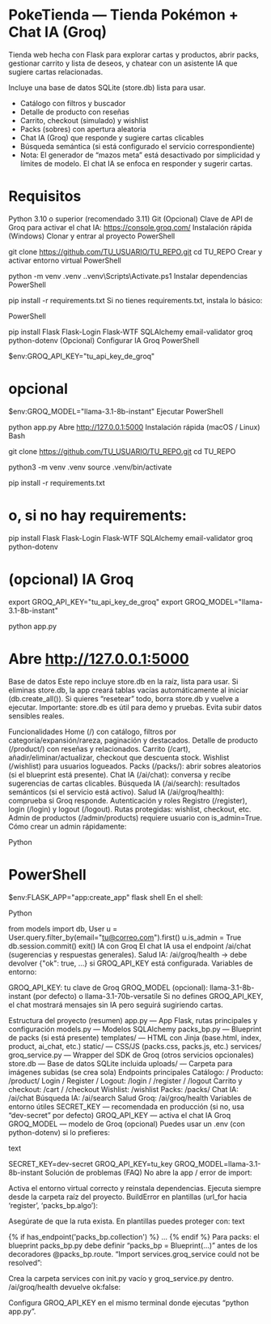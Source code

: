 # PokeTienda — Tienda Pokémon + Chat IA (Groq)
Tienda web hecha con Flask para explorar cartas y productos, abrir packs, gestionar carrito y lista de deseos, y chatear con un asistente IA que sugiere cartas relacionadas.

Incluye una base de datos SQLite (store.db) lista para usar.

* Catálogo con filtros y buscador
* Detalle de producto con reseñas
* Carrito, checkout (simulado) y wishlist
* Packs (sobres) con apertura aleatoria
* Chat IA (Groq) que responde y sugiere cartas clicables
* Búsqueda semántica (si está configurado el servicio correspondiente)
* Nota: El generador de “mazos meta” está desactivado por simplicidad y límites de modelo. El chat IA se enfoca en responder y sugerir cartas.

# Requisitos
Python 3.10 o superior (recomendado 3.11)
Git
(Opcional) Clave de API de Groq para activar el chat IA: https://console.groq.com/
Instalación rápida (Windows)
Clonar y entrar al proyecto
PowerShell

git clone https://github.com/TU_USUARIO/TU_REPO.git
cd TU_REPO
Crear y activar entorno virtual
PowerShell

python -m venv .venv
.\.venv\Scripts\Activate.ps1
Instalar dependencias
PowerShell

pip install -r requirements.txt
Si no tienes requirements.txt, instala lo básico:

PowerShell

pip install Flask Flask-Login Flask-WTF SQLAlchemy email-validator groq python-dotenv
(Opcional) Configurar IA Groq
PowerShell

$env:GROQ_API_KEY="tu_api_key_de_groq"
# opcional
$env:GROQ_MODEL="llama-3.1-8b-instant"
Ejecutar
PowerShell

python app.py
Abre http://127.0.0.1:5000
Instalación rápida (macOS / Linux)
Bash

git clone https://github.com/TU_USUARIO/TU_REPO.git
cd TU_REPO

python3 -m venv .venv
source .venv/bin/activate

pip install -r requirements.txt
# o, si no hay requirements:
pip install Flask Flask-Login Flask-WTF SQLAlchemy email-validator groq python-dotenv

# (opcional) IA Groq
export GROQ_API_KEY="tu_api_key_de_groq"
export GROQ_MODEL="llama-3.1-8b-instant"

python app.py
# Abre http://127.0.0.1:5000
Base de datos
Este repo incluye store.db en la raíz, lista para usar.
Si eliminas store.db, la app creará tablas vacías automáticamente al iniciar (db.create_all()).
Si quieres “resetear” todo, borra store.db y vuelve a ejecutar.
Importante: store.db es útil para demo y pruebas. Evita subir datos sensibles reales.

Funcionalidades
Home (/) con catálogo, filtros por categoría/expansión/rareza, paginación y destacados.
Detalle de producto (/product/<id>) con reseñas y relacionados.
Carrito (/cart), añadir/eliminar/actualizar, checkout que descuenta stock.
Wishlist (/wishlist) para usuarios logueados.
Packs (/packs/): abrir sobres aleatorios (si el blueprint está presente).
Chat IA (/ai/chat): conversa y recibe sugerencias de cartas clicables.
Búsqueda IA (/ai/search): resultados semánticos (si el servicio está activo).
Salud IA (/ai/groq/health): comprueba si Groq responde.
Autenticación y roles
Registro (/register), login (/login) y logout (/logout).
Rutas protegidas: wishlist, checkout, etc.
Admin de productos (/admin/products) requiere usuario con is_admin=True.
Cómo crear un admin rápidamente:

Python

# PowerShell
$env:FLASK_APP="app:create_app"
flask shell
En el shell:

Python

from models import db, User
u = User.query.filter_by(email="tu@correo.com").first()
u.is_admin = True
db.session.commit()
exit()
IA con Groq
El chat IA usa el endpoint /ai/chat (sugerencias y respuestas generales).
Salud IA: /ai/groq/health → debe devolver {"ok": true, ...} si GROQ_API_KEY está configurada.
Variables de entorno:

GROQ_API_KEY: tu clave de Groq
GROQ_MODEL (opcional): llama-3.1-8b-instant (por defecto) o llama-3.1-70b-versatile
Si no defines GROQ_API_KEY, el chat mostrará mensajes sin IA pero seguirá sugiriendo cartas.

Estructura del proyecto (resumen)
app.py — App Flask, rutas principales y configuración
models.py — Modelos SQLAlchemy
packs_bp.py — Blueprint de packs (si está presente)
templates/ — HTML con Jinja (base.html, index, product, ai_chat, etc.)
static/ — CSS/JS (packs.css, packs.js, etc.)
services/
groq_service.py — Wrapper del SDK de Groq
(otros servicios opcionales)
store.db — Base de datos SQLite incluida
uploads/ — Carpeta para imágenes subidas (se crea sola)
Endpoints principales
Catálogo: /
Producto: /product/<id>
Login / Register / Logout: /login / /register / /logout
Carrito y checkout: /cart / /checkout
Wishlist: /wishlist
Packs: /packs/
Chat IA: /ai/chat
Búsqueda IA: /ai/search
Salud Groq: /ai/groq/health
Variables de entorno útiles
SECRET_KEY — recomendada en producción (si no, usa “dev-secret” por defecto)
GROQ_API_KEY — activa el chat IA Groq
GROQ_MODEL — modelo de Groq (opcional)
Puedes usar un .env (con python-dotenv) si lo prefieres:

text

SECRET_KEY=dev-secret
GROQ_API_KEY=tu_key
GROQ_MODEL=llama-3.1-8b-instant
Solución de problemas (FAQ)
No abre la app / error de import:

Activa el entorno virtual correcto y reinstala dependencias.
Ejecuta siempre desde la carpeta raíz del proyecto.
BuildError en plantillas (url_for hacia ‘register’, ‘packs_bp.algo’):

Asegúrate de que la ruta exista. En plantillas puedes proteger con:
text

{% if has_endpoint('packs_bp.collection') %} ... {% endif %}
Para packs: el blueprint packs_bp.py debe definir “packs_bp = Blueprint(...)” antes de los decoradores @packs_bp.route.
“Import services.groq_service could not be resolved”:

Crea la carpeta services con init.py vacío y groq_service.py dentro.
/ai/groq/health devuelve ok:false:

Configura GROQ_API_KEY en el mismo terminal donde ejecutas “python app.py”.

